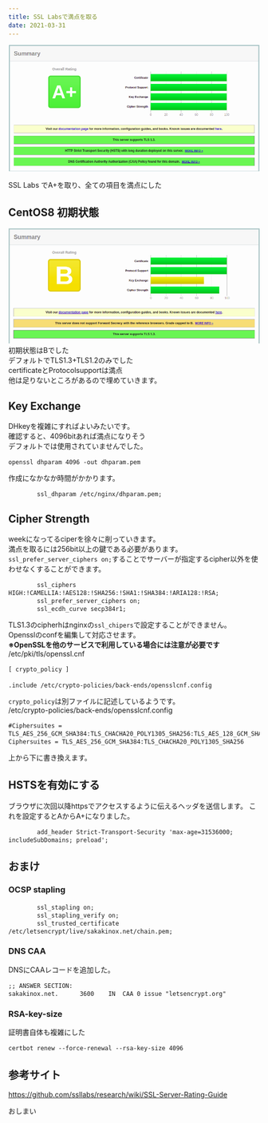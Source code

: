 ```yaml
---
title: SSL Labsで満点を取る
date: 2021-03-31
---
```


![SSL labs A+](../image/p8/ssl_labs_a.png)

SSL Labs でA+を取り、全ての項目を満点にした  

## CentOS8 初期状態
![SSL labs initial](../image/p8/ssl_labs_initial.png)
初期状態はBでした  
デフォルトでTLS1.3+TLS1.2のみでした  
certificateとProtocolsupportは満点  
他は足りないところがあるので埋めていきます。

## Key Exchange

DHkeyを複雑にすればよいみたいです。  
確認すると、4096bitあれば満点になりそう  
デフォルトでは使用されていませんでした。

```shell
openssl dhparam 4096 -out dhparam.pem
```
作成になかなか時間がかかります。
```shell
        ssl_dhparam /etc/nginx/dhparam.pem;
```
## Cipher Strength
weekになってるciperを徐々に削っていきます。  
満点を取るには256bit以上の鍵である必要があります。  
`ssl_prefer_server_ciphers on;`することでサーバーが指定するcipher以外を使わせなくすることができます。

```shell
        ssl_ciphers HIGH:!CAMELLIA:!AES128:!SHA256:!SHA1:!SHA384:!ARIA128:!RSA;
        ssl_prefer_server_ciphers on;
        ssl_ecdh_curve secp384r1;
```
TLS1.3のcipherhはnginxの`ssl_chipers`で設定することができません。
Opensslのconfを編集して対応させます。  
**※OpenSSLを他のサービスで利用している場合には注意が必要です**  
/etc/pki/tls/openssl.cnf
```shell
[ crypto_policy ]

.include /etc/crypto-policies/back-ends/opensslcnf.config
```
`crypto_policy`は別ファイルに記述しているようです。  
/etc/crypto-policies/back-ends/opensslcnf.config
```shell
#Ciphersuites = TLS_AES_256_GCM_SHA384:TLS_CHACHA20_POLY1305_SHA256:TLS_AES_128_GCM_SHA256:TLS_AES_128_CCM_SHA256
Ciphersuites = TLS_AES_256_GCM_SHA384:TLS_CHACHA20_POLY1305_SHA256
```
上から下に書き換えます。

## HSTSを有効にする
ブラウザに次回以降httpsでアクセスするように伝えるヘッダを送信します。
これを設定するとAからA+になりました。
```shell
        add_header Strict-Transport-Security 'max-age=31536000; includeSubDomains; preload';
```

## おまけ

### OCSP stapling
```shell
        ssl_stapling on;
        ssl_stapling_verify on;
        ssl_trusted_certificate /etc/letsencrypt/live/sakakinox.net/chain.pem;
```
### DNS CAA
DNSにCAAレコードを追加した。
```shell
;; ANSWER SECTION:
sakakinox.net.		3600	IN	CAA	0 issue "letsencrypt.org"
```
### RSA-key-size
証明書自体も複雑にした
```shell
certbot renew --force-renewal --rsa-key-size 4096
```
## 参考サイト
https://github.com/ssllabs/research/wiki/SSL-Server-Rating-Guide  

おしまい